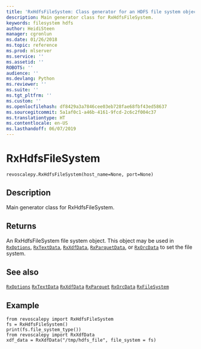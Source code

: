 ```yaml
---
title: 'RxHdfsFileSystem: Class generator for an HDFS file system object (revoscalepy)'
description: Main generator class for RxHdfsFileSystem.
keywords: filesystem hdfs
author: HeidiSteen
manager: cgronlun
ms.date: 01/26/2018
ms.topic: reference
ms.prod: mlserver
ms.service: ''
ms.assetid: ''
ROBOTS: ''
audience: ''
ms.devlang: Python
ms.reviewer: ''
ms.suite: ''
ms.tgt_pltfrm: ''
ms.custom: ''
ms.openlocfilehash: df8429a3a7846cee03eb728fae68fbf43ed58637
ms.sourcegitcommit: 5a1af0c1-a46b-4161-9fcd-2c6c2f004c37
ms.translationtype: HT
ms.contentlocale: en-US
ms.lasthandoff: 06/07/2019
---
```

# <a name="rxhdfsfilesystem"></a>RxHdfsFileSystem


 



```
revoscalepy.RxHdfsFileSystem(host_name=None, port=None)
```





## <a name="description"></a>Description

Main generator class for RxHdfsFileSystem.


## <a name="returns"></a>Returns

An RxHdfsFileSystem file system object.
This object may be used in [`RxOptions`](RxOptions.md), [`RxTextData`](RxTextData.md), [`RxXdfData`](RxXdfData.md), [`RxParquetData`](RxParquetData.md), or [`RxOrcData`](RxOrcData.md) to set the file system.


## <a name="see-also"></a>See also

[`RxOptions`](RxOptions.md)
[`RxTextData`](RxTextData.md)
[`RxXdfData`](RxXdfData.md)
[`RxParquet`](RxParquetData.md)
[`RxOrcData`](RxOrcData.md)
[`RxFileSystem`](RxFileSystem.md)


## <a name="example"></a>Example



```
from revoscalepy import RxHdfsFileSystem
fs = RxHdfsFileSystem()
print(fs.file_system_type())
from revoscalepy import RxXdfData
xdf_data = RxXdfData("/tmp/hdfs_file", file_system = fs)
```

